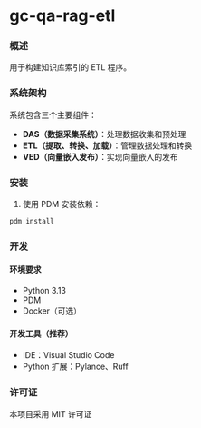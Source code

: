 # gc-qa-rag-etl

### 概述

用于构建知识库索引的 ETL 程序。

### 系统架构

系统包含三个主要组件：

-   **DAS（数据采集系统）**：处理数据收集和预处理
-   **ETL（提取、转换、加载）**：管理数据处理和转换
-   **VED（向量嵌入发布）**：实现向量嵌入的发布

### 安装

1. 使用 PDM 安装依赖：

```bash
pdm install
```

### 开发

#### 环境要求

-   Python 3.13
-   PDM
-   Docker（可选）

#### 开发工具（推荐）

-   IDE：Visual Studio Code
-   Python 扩展：Pylance、Ruff

### 许可证

本项目采用 MIT 许可证
